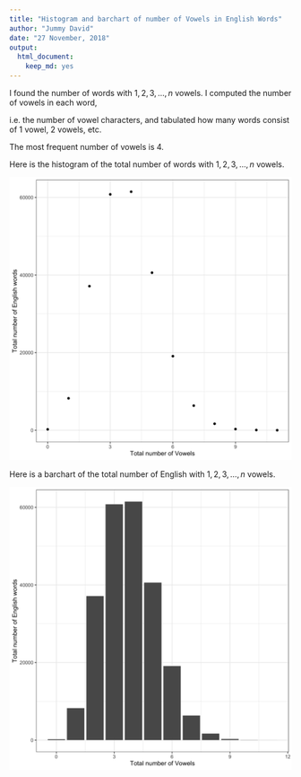 ```yaml
---
title: "Histogram and barchart of number of Vowels in English Words"
author: "Jummy David"
date: "27 November, 2018"
output:
  html_document:
    keep_md: yes
---
```


I found the number of words with $1,2,3, \ldots, n$ vowels. I computed the number of vowels in each word, 

i.e. the number of vowel characters, and tabulated how many words consist of 1 vowel, 2 vowels, etc.



The most frequent number of vowels is 4.

Here is the histogram of the total number of words with $1,2,3, \ldots, n$ vowels.

![*Fig. 1* Histogram of the number of vowels in English words](Count_Vowels.png)

Here is a barchart of the total number of English with $1,2,3, \ldots, n$ vowels.

![*Fig. 2* A barchart of the number of vowels in English words](Vowels.png)
